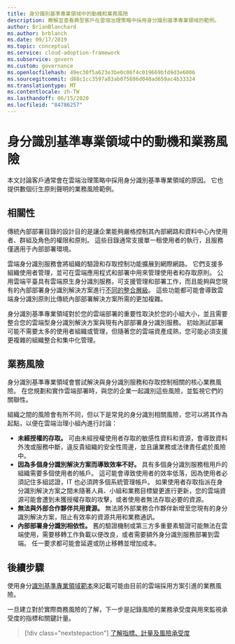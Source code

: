 ```yaml
---
title: 身分識別基準專業領域中的動機和業務風險
description: 瞭解並查看典型客戶在雲端治理策略中採用身分識別基準專業領域的範例。
author: BrianBlanchard
ms.author: brblanch
ms.date: 09/17/2019
ms.topic: conceptual
ms.service: cloud-adoption-framework
ms.subservice: govern
ms.custom: governance
ms.openlocfilehash: 49ec30f5a623e3be0c06f4c019669bfd9d3e6006
ms.sourcegitcommit: d88c1cc3597a83ab075606d040ad659ac4b33324
ms.translationtype: MT
ms.contentlocale: zh-TW
ms.lasthandoff: 06/15/2020
ms.locfileid: "84786257"
---
```

# <a name="motivations-and-business-risks-in-the-identity-baseline-discipline"></a>身分識別基準專業領域中的動機和業務風險

本文討論客戶通常會在雲端治理策略中採用身分識別基準專業領域的原因。 它也提供數個衍生原則聲明的業務風險範例。

## <a name="relevance"></a>相關性

傳統內部部署目錄的設計目的是讓企業能夠嚴格控制其內部網路和資料中心內使用者、群組及角色的權限和原則。 這些目錄通常支援單一租使用者的執行，且服務僅適用于內部部署環境。

雲端身分識別服務會將組織的驗證和存取控制功能擴展到網際網路。 它們支援多組織使用者管理，並可在雲端應用程式和部署中用來管理使用者和存取原則。 公用雲端平臺具有雲端原生身分識別服務，可支援管理和部署工作，而且能夠與您現有的內部部署身分識別解決方案進行[不同的整合層級](../../decision-guides/identity/index.md)。 這些功能都可能會導致雲端身分識別原則比傳統內部部署解決方案所需的更加複雜。

身分識別基準專業領域對於您的雲端部署的重要性取決於您的小組大小，並且需要整合您的雲端型身分識別解決方案與現有內部部署身分識別服務。 初始測試部署可能不需要太多的使用者組織或管理，但隨著您的雲端資產成熟，您可能必須支援更複雜的組織整合和集中化管理。

## <a name="business-risk"></a>業務風險

身分識別基準專業領域會嘗試解決與身分識別服務和存取控制相關的核心業務風險。 在您規劃和實作雲端部署時，與您的企業一起識別這些風險，並監視它們的關聯性。

組織之間的風險會有所不同，但以下是常見的身分識別相關風險，您可以將其作為起點，以便在雲端治理小組內進行討論：

- **未經授權的存取。** 可由未經授權使用者存取的敏感性資料和資源，會導致資料外洩或服務中斷，違反貴組織的安全性周邊，並且讓業務或法律責任處於風險中。
- **因為多個身分識別解決方案而導致效率不好。** 具有多個身分識別服務租用戶的組織需要多個使用者的帳戶。 這可能會導致使用者的效率低落，因為使用者必須記住多組認證，IT 也必須跨多個系統管理帳戶。 如果使用者存取指派在身分識別解決方案之間未隨著人員、小組和業務目標變更進行更新，您的雲端資源可能會遭到未獲授權存取的攻擊，或者使用者無法存取必要的資源。
- **無法與外部合作夥伴共用資源。** 無法將外部業務合作夥伴新增至您現有的身分識別解決方案，阻止有效率的資源共用和業務通訊。
- **內部部署身分識別相依性。** 舊的驗證機制或第三方多重要素驗證可能無法在雲端使用，需要移轉工作負載以便改良，或者需要額外身分識別服務部署到雲端。 任一要求都可能會延遲或防止移轉並增加成本。

## <a name="next-steps"></a>後續步驟

使用身分[識別基準專業領域範本](./template.md)來記載可能由目前的雲端採用方案引進的業務風險。

一旦建立對於實際商務風險的了解，下一步是記錄風險的業務承受度與用來監視承受度的指標和關鍵計量。

> [!div class="nextstepaction"]
> [了解指標、計量及風險承受度](./metrics-tolerance.md)

